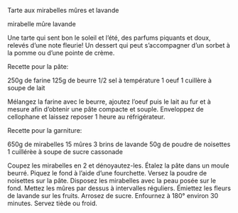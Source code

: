 Tarte aux mirabelles mûres et lavande


mirabelle mûre lavande

 

Une tarte qui sent bon le soleil et l’été, des parfums piquants et doux, relevés d’une note fleurie!
Un dessert qui peut s’accompagner d’un sorbet à la pomme ou d’une pointe de crème.

 

Recette pour la pâte:

250g de farine
125g de beurre 1/2 sel à température
1 oeuf
1 cuillère à soupe de lait

Mélangez la farine avec le beurre, ajoutez l’oeuf puis le lait au fur et à mesure afin d’obtenir une pâte compacte et souple.
Enveloppez de cellophane et laissez reposer 1 heure au réfrigérateur.

Recette pour la garniture:

650g de mirabelles
15 mûres
3 brins de lavande
50g de poudre de noisettes
1 cuillérèe à soupe de sucre cassonade

Coupez les mirabelles en 2 et dénoyautez-les.
Étalez la pâte dans un moule beurré.
Piquez le fond à l’aide d’une fourchette.
Versez la poudre de noisettes sur la pâte.
Disposez les mirabelles avec la peau posée sur le fond.
Mettez les mûres par dessus à intervalles réguliers.
Émiettez les fleurs de lavande sur les fruits.
Arrosez de sucre.
Enfournez à 180° environ 30 minutes.
Servez tiède ou froid.

